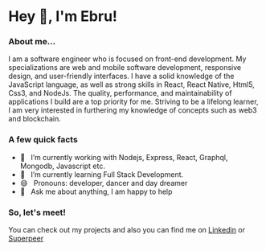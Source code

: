 <h1> Hey 👋, I'm Ebru!</h1>
</h1>

### About me...
I am a software engineer who is focused on front-end development. My specializations are web and mobile software development, responsive design, and user-friendly interfaces. I have a solid knowledge of the JavaScript language, as well as strong skills in React, React Native, Html5, Css3, and NodeJs. The quality, performance, and maintainability of applications I build are a top priority for me. Striving to be a lifelong learner, I am very interested in furthering my knowledge of concepts such as web3 and blockchain.

### A few quick facts
- 🔭 &nbsp; I’m currently working with Nodejs, Express, React,
Graphql, Mongodb, Javascript etc.
- 🌱 &nbsp; I’m currently learning Full Stack Development.
- 😄 &nbsp; Pronouns: developer, dancer and day dreamer
- 💬 &nbsp; Ask me about anything, I am happy to help

### So, let's meet!
You can check out my projects and also you can find me on [Linkedin](https://tr.linkedin.com/in/glcebru) or [Superpeer](https://superpeer.com/ebrugulec)
